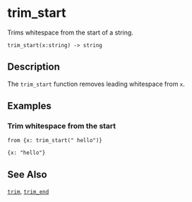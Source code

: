 # trim_start

Trims whitespace from the start of a string.

```tql
trim_start(x:string) -> string
```

## Description

The `trim_start` function removes leading whitespace from `x`.

## Examples

### Trim whitespace from the start

```tql
from {x: trim_start(" hello")}
```

```tql
{x: "hello"}
```

## See Also

[`trim`](trim.md), [`trim_end`](trim_end.md)

